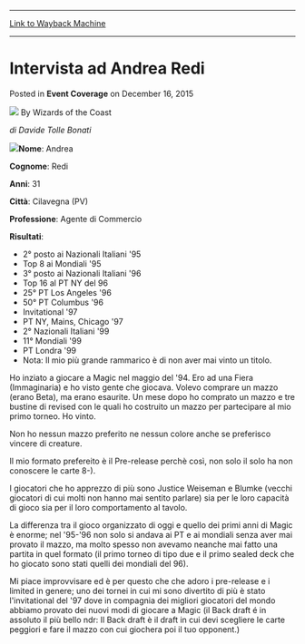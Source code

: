 
---
[Link to Wayback Machine](https://web.archive.org/web/20220925022706/https://magic.wizards.com/en/articles/archive/event-coverage/intervista-ad-andrea-redi-2015-12-16)

[_metadata_:author]:- "Wizards of the Coast"
[_metadata_:description]:- "di Davide Tolle Bonati Nome: Andrea Cognome: Redi Anni: 31 Città: Cilavegna (PV) Professione: Agente di Commercio Risultati: 2° posto ai Nazionali Italiani '95 Top 8 ai Mondiali '95 3° posto ai Nazionali Italiani '96 Top 16 al PT NY del 96 25° PT Los Angeles '96 50° PT Columbus '96 Invitational '97 PT NY, Mains, Chicago '97 2° Nazionali Italiani '99 11° Mondiali '99 PT Londra"
[_metadata_:generator]:- "Drupal 7 (http://drupal.org)"
[_metadata_:node]:- "946656"
[_metadata_:publish_date]:- "2015-12-16"
[_metadata_:source]:- "div-main-content"
[_metadata_:title]:- "Intervista ad Andrea Redi"
[_metadata_:wayback_capture_timestamp]:- "2022-09-25 02:27:06"
[_metadata_:wayback_raw_url]:- "https://web.archive.org/web/20220925022706id_/https://magic.wizards.com/en/articles/archive/event-coverage/intervista-ad-andrea-redi-2015-12-16"
[_metadata_:wayback_url]:- "https://magic.wizards.com/en/articles/archive/event-coverage/intervista-ad-andrea-redi-2015-12-16"
---


Intervista ad Andrea Redi
=========================



 Posted in **Event Coverage**
 on December 16, 2015 






![](https://media.magic.wizards.com/styles/auth_small/public/images/person/wizards_author.jpg)
By Wizards of the Coast











*di Davide Tolle Bonati*


![](https://media.magic.wizards.com/image_legacy_migration/sideboard/EURO00/Images/Redi.JPG)**Nome**: Andrea


**Cognome**: Redi


**Anni**: 31


**Città**: Cilavegna (PV)


**Professione**: Agente di Commercio


**Risultati**:


* 2° posto ai Nazionali Italiani '95
* Top 8 ai Mondiali '95
* 3° posto ai Nazionali Italiani '96
* Top 16 al PT NY del 96
* 25° PT Los Angeles '96
* 50° PT Columbus '96
* Invitational '97
* PT NY, Mains, Chicago '97
* 2° Nazionali Italiani '99
* 11° Mondiali '99
* PT Londra '99
* Nota: Il mio più grande rammarico è di non aver mai vinto un titolo.




Ho inziato a giocare a Magic nel maggio del '94. Ero ad una Fiera (Immaginaria) e ho visto gente che giocava. Volevo comprare un mazzo (erano Beta), ma erano esaurite. Un mese dopo ho comprato un mazzo e tre bustine di revised con le quali ho costruito un mazzo per partecipare al mio primo torneo. Ho vinto. 


Non ho nessun mazzo preferito ne nessun colore anche se preferisco vincere di creature. 


Il mio formato prefereito è il Pre-release perchè così, non solo il solo ha non conoscere le carte 8-).


I giocatori che ho apprezzo di più sono Justice Weiseman e Blumke (vecchi giocatori di cui molti non hanno mai sentito parlare) sia per le loro capacità di gioco sia per il loro comportamento al tavolo.


La differenza tra il gioco organizzato di oggi e quello dei primi anni di Magic è enorme; nel '95-'96 non solo si andava ai PT e ai mondiali senza aver mai provato il mazzo, ma molto spesso non avevamo neanche mai fatto una partita in quel formato (il primo torneo di tipo due e il primo sealed deck che ho giocato sono stati quelli dei mondiali del 96).


Mi piace improvvisare ed è per questo che che adoro i pre-release e i limited in genere; uno dei tornei in cui mi sono divertito di più è stato l'invitational del '97 dove in compagnia dei migliori giocatori del mondo abbiamo provato dei nuovi modi di giocare a Magic (il Back draft é in assoluto il più bello ndr: Il Back draft è il draft in cui devi scegliere le carte peggiori e fare il mazzo con cui giochera poi il tuo opponent.)







